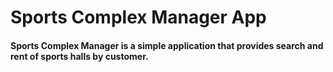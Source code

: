 # Sports Complex Manager App
#### Sports Complex Manager is a simple application that provides search and rent of sports halls by customer.
